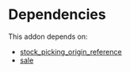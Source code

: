 # Dependencies

This addon depends on:

- [stock_picking_origin_reference](https://github.com/bringout/oca-workflow-process)
- [sale](https://github.com/bringout/oca-ocb-sale/tree/9c47621e05c4317db98aaea61473df9add3d66b6/odoo-bringout-oca-ocb-sale)

